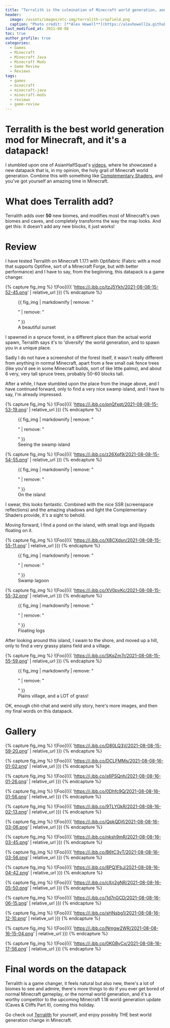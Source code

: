 ```yaml
---
title: "Terralith is the culmination of Minecraft world generation, and it's a datapack."
header:
  image: /assets/images/etc-img/terralith-cropfield.png
  caption: "Photo credit: [**Alex Howell**](https://alexhowell2a.github.io)"
last_modified_at: 2021-08-08
toc: true
author_profile: true
categories:
  - Games
  - Minecraft
  - Minecraft Java
  - Minecraft Mods
  - Game Review
  - Reviews
tags:
  - games
  - minecraft
  - minecraft-java
  - minecraft-mods
  - reviews
  - game-review
---
```


# Terralith is the best world generation mod for Minecraft, and it's a datapack!

I stumbled upon one of AsianHalfSquat's [videos](https://www.youtube.com/watch?v=EMRdkZ6vEIE), where he showcased a new datapack that is, in my opinion, the holy grail of Minecraft world generation. Combine this with something like [Complementary Shaders](https://www.curseforge.com/minecraft/customization/complementary-shaders), and you've got yourself an amazing time in Minecraft.

# What does Terralith add?

Terralith adds over **50** new biomes, and modifies most of Minecraft's own biomes and caves, and completely transforms the way the map looks. And get this: it doesn't add any new blocks, it just works!

# Review

I have tested Terralith on Minecraft 1.17.1 with Optifabric (Fabric with a mod that supports Optifine, sort of a Minecraft Forge, but with better performance) and I have to say, from the beginning, this datapack is a game changer.

{% capture fig_img %}
![Foo]({{ 'https://i.ibb.co/tzJ5Ykh/2021-08-08-15-52-45.png' | relative_url }})
{% endcapture %}

<figure>
  {{ fig_img | markdownify | remove: "<p>" | remove: "</p>" }}
  <figcaption>A beautiful sunset</figcaption>
</figure>

I spawned in a spruce forest, in a different place than the actual world spawn, Terralith says it's to 'diversify' the world generation, and to spawn you in a unique place.

Sadly I do not have a screenshot of the forest itself, it wasn't really different from anything in normal Minecraft, apart from a few small oak fence trees (like you'd see in some Minecraft builds, sort of like little palms), and about 6 very, very tall spruce trees, probably 50-60 blocks tall.

After a while, I have stumbled upon the place from the image above, and I have continued forward, only to find a very nice swamp island, and I have to say, I'm already impressed.

{% capture fig_img %}
![Foo]({{ 'https://i.ibb.co/pnQfxqt/2021-08-08-15-53-19.png' | relative_url }})
{% endcapture %}

<figure>
  {{ fig_img | markdownify | remove: "<p>" | remove: "</p>" }}
  <figcaption>Seeing the swamp island</figcaption>
</figure>

{% capture fig_img %}
![Foo]({{ 'https://i.ibb.co/z26Xqf9/2021-08-08-15-54-55.png' | relative_url }})
{% endcapture %}

<figure>
  {{ fig_img | markdownify | remove: "<p>" | remove: "</p>" }}
  <figcaption>On the island</figcaption>
</figure>

I swear, this looks fantastic. Combined with the nice SSR (screenspace reflections) and the amazing shadows and light the Complementary Shaders provide, it's a sight to behold.

Moving forward, I find a pond on the island, with small logs and lilypads floating on it.

{% capture fig_img %}
![Foo]({{ 'https://i.ibb.co/X8CXdsn/2021-08-08-15-55-11.png' | relative_url }})
{% endcapture %}

<figure>
  {{ fig_img | markdownify | remove: "<p>" | remove: "</p>" }}
  <figcaption>Swamp lagoon</figcaption>
</figure>

{% capture fig_img %}
![Foo]({{ 'https://i.ibb.co/XV0pvKc/2021-08-08-15-55-32.png' | relative_url }})
{% endcapture %}

<figure>
  {{ fig_img | markdownify | remove: "<p>" | remove: "</p>" }}
  <figcaption>Floating logs</figcaption>
</figure>

After looking around this island, I swam to the shore, and moved up a hill, only to find a very grassy plains field and a village.

{% capture fig_img %}
![Foo]({{ 'https://i.ibb.co/SKqZm7r/2021-08-08-15-55-59.png' | relative_url }})
{% endcapture %}

<figure>
  {{ fig_img | markdownify | remove: "<p>" | remove: "</p>" }}
  <figcaption>Plains village, and a LOT of grass!</figcaption>
</figure>

OK, enough chit-chat and weird silly story, here's more images, and then my final words on this datapack.

# Gallery

{% capture fig_img %}
![Foo]({{ 'https://i.ibb.co/D80LQ3V/2021-08-08-15-59-20.png' | relative_url }})
{% endcapture %}

{% capture fig_img %}
![Foo]({{ 'https://i.ibb.co/DCLFMMs/2021-08-08-16-01-02.png' | relative_url }})
{% endcapture %}

{% capture fig_img %}
![Foo]({{ 'https://i.ibb.co/s6PSQnh/2021-08-08-16-01-26.png' | relative_url }})
{% endcapture %}

{% capture fig_img %}
![Foo]({{ 'https://i.ibb.co/0Dhfc9Q/2021-08-08-16-01-56.png' | relative_url }})
{% endcapture %}

{% capture fig_img %}
![Foo]({{ 'https://i.ibb.co/9TLYGkR/2021-08-08-16-02-13.png' | relative_url }})
{% endcapture %}

{% capture fig_img %}
![Foo]({{ 'https://i.ibb.co/QpkQDjf/2021-08-08-16-03-06.png' | relative_url }})
{% endcapture %}

{% capture fig_img %}
![Foo]({{ 'https://i.ibb.co/nksh9mR/2021-08-08-16-03-45.png' | relative_url }})
{% endcapture %}

{% capture fig_img %}
![Foo]({{ 'https://i.ibb.co/B6tC3vT/2021-08-08-16-03-56.png' | relative_url }})
{% endcapture %}

{% capture fig_img %}
![Foo]({{ 'https://i.ibb.co/8PQ1FbJ/2021-08-08-16-04-42.png' | relative_url }})
{% endcapture %}

{% capture fig_img %}
![Foo]({{ 'https://i.ibb.co/cXn2gNR/2021-08-08-16-05-50.png' | relative_url }})
{% endcapture %}

{% capture fig_img %}
![Foo]({{ 'https://i.ibb.co/1d7nGCD/2021-08-08-16-06-15.png' | relative_url }})
{% endcapture %}

{% capture fig_img %}
![Foo]({{ 'https://i.ibb.co/sHNsbg1/2021-08-08-16-12-10.png' | relative_url }})
{% endcapture %}

{% capture fig_img %}
![Foo]({{ 'https://i.ibb.co/Nmgw2WR/2021-08-08-16-15-04.png' | relative_url }})
{% endcapture %}

{% capture fig_img %}
![Foo]({{ 'https://i.ibb.co/0KGByCx/2021-08-08-16-17-56.png' | relative_url }})
{% endcapture %}

# Final words on the datapack

Terralith is a game changer, it feels natural but also new, there's a lot of biomes to see and admire, there's more things to do if you ever get bored of normal Minecraft gameplay, or the normal world generation, and it's a worthy competitor to the upcoming Minecraft 1.18 world generation update (Caves & Cliffs Part II), coming this holiday.

Go check out [Terralith](https://www.planetminecraft.com/data-pack/terralith-overworld-evolved-100-biomes-caves-and-more/) for yourself, and enjoy possibly THE best world generation change in Minecraft.
